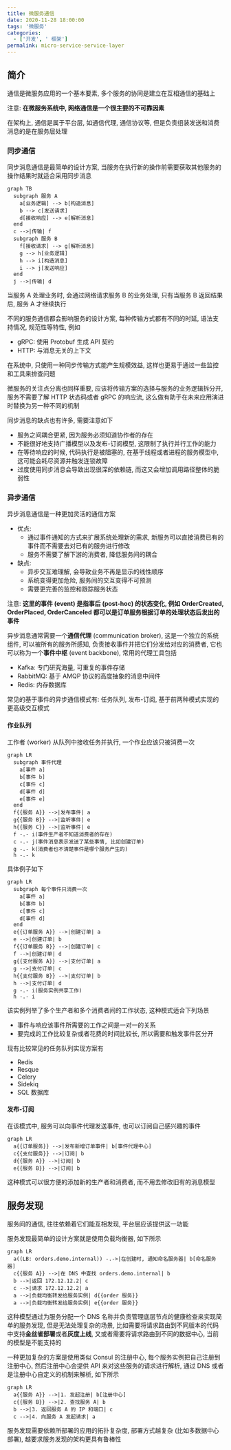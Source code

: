 ```yaml
---
title: 微服务通信
date: 2020-11-28 18:00:00
tags: '微服务'
categories:
  - ['开发', ' 框架']
permalink: micro-service-service-layer
---
```


## 简介

通信是微服务应用的一个基本要素, 多个服务的协同是建立在互相通信的基础上

注意: **在微服务系统中, 网络通信是一个很主要的不可靠因素**

在架构上, 通信是属于平台层, 如通信代理, 通信协议等, 但是负责组装发送和消费消息的是在服务层处理

### 同步通信

同步消息通信是最简单的设计方案, 当服务在执行新的操作前需要获取其他服务的操作结果时就适合采用同步消息

```mermaid
graph TB
  subgraph 服务 A
    a[业务逻辑] --> b[构造消息]
    b --> c[发送请求]
    d[接收响应] --> e[解析消息]
  end
  c -->|传输| f
  subgraph 服务 B
    f[接收请求] --> g[解析消息]
    g --> h[业务逻辑]
    h --> i[构造消息]
    i --> j[发送响应]
  end
  j -->|传输| d
```

当服务 A 处理业务时, 会通过网络请求服务 B 的业务处理, 只有当服务 B 返回结果后, 服务 A 才继续执行

不同的服务通信都会影响服务的设计方案, 每种传输方式都有不同的时延, 语法支持情况, 规范性等特性, 例如

- gRPC: 使用 Protobuf 生成 API 契约
- HTTP: 与消息无关的上下文

在系统中, 只使用一种同步传输方式能产生规模效益, 这样也更易于通过一些监控和工具来排查问题

微服务的关注点分离也同样重要, 应该将传输方案的选择与服务的业务逻辑拆分开, 服务不需要了解 HTTP 状态码或者 gRPC 的响应流, 这么做有助于在未来应用演进时替换为另一种不同的机制

同步消息的缺点也有许多, 需要注意如下

- 服务之间耦合更紧, 因为服务必须知道协作者的存在
- 不能很好地支持广播模型以及发布-订阅模型, 这限制了执行并行工作的能力
- 在等待响应的时候, 代码执行是被阻塞的, 在基于线程或者进程的服务模型中, 这可能会耗尽资源并触发连锁故障
- 过度使用同步消息会导致出现很深的依赖链, 而这又会增加调用路径整体的脆弱性

### 异步通信

异步消息通信是一种更加灵活的通信方案

- 优点:
  - 通过事件通知的方式来扩展系统处理新的需求, 新服务可以直接消费已有的事件而不需要去对已有的服务进行修改
  - 服务不需要了解下游的消费者, 降低服务间的耦合
- 缺点:
  - 异步交互难理解, 会导致业务不再是显示的线性顺序
  - 系统变得更加危险, 服务间的交互变得不可预测
  - 需要更完善的监控和跟踪服务状态

注意: **这里的事件 (event) 是指事后 (post-hoc) 的状态变化, 例如 OrderCreated, OrderPlaced, OrderCanceled 都可以是订单服务根据订单的处理状态后发出的事件**

异步消息通常需要一个**通信代理** (communication broker), 这是一个独立的系统组件, 可以被所有的服务所感知, 负责接收事件并把它们分发给对应的消费者, 它也可以称为一个**事件中枢** (event backbone), 常用的代理工具包括

- Kafka: 专门研究海量, 可重复的事件存储
- RabbitMQ: 基于 AMQP 协议的高度抽象的消息中间件
- Redis: 内存数据库

常见的基于事件的异步通信模式有: 任务队列, 发布-订阅, 基于前两种模式实现的更高级交互模式

#### 作业队列

工作者 (worker) 从队列中接收任务并执行, 一个作业应该只被消费一次

```mermaid
graph LR
  subgraph 事件代理
    a[事件 a]
    b[事件 b]
    c[事件 c]
    d[事件 d]
    e[事件 e]
  end
  f{{服务 A}} -->|发布事件| a
  g{{服务 B}} -->|监听事件| e
  h{{服务 C}} -->|监听事件| e
  f -.- i(事件生产者不知道消费者的存在)
  c -.- j(事件消息表示发送了某些事情, 比如创建订单)
  g -.- k(消费者也不清楚事件是哪个服务产生的)
  h -.- k
```

具体例子如下

```mermaid
graph LR
  subgraph 每个事件只消费一次
    a[事件 a]
    b[事件 b]
    c[事件 c]
    d[事件 d]
  end
  e{{订单服务 A}} -->|创建订单| a
  e -->|创建订单| b
  f{{订单服务 B}} -->|创建订单| c
  f -->|创建订单| d
  g{{支付服务 A}} -->|支付订单| a
  g -->|支付订单| c
  h{{支付服务 B}} -->|支付订单| b
  h -->|支付订单| d
  g -.- i(服务实例共享工作)
  h -.- i
```

该实例列举了多个生产者和多个消费者间的工作状态, 这种模式适合下列场景

- 事件与响应该事件所需要的工作之间是一对一的关系
- 要完成的工作比较复杂或者花费的时间比较长, 所以需要和触发事件区分开

现有比较常见的任务队列实现方案有

- Redis
- Resque
- Celery
- Sidekiq
- SQL 数据库

#### 发布-订阅

在该模式中, 服务可以向事件代理发送事件, 也可以订阅自己感兴趣的事件

```mermaid
graph LR
  a{{订单服务}} -->|发布新增订单事件| b[事件代理中心]
  c{{支付服务}} -->|订阅| b
  d{{服务 A}} -->|订阅| b
  e{{服务 B}} -->|订阅| b
```

这种模式可以很方便的添加新的生产者和消费者, 而不用去修改旧有的消息模型

## 服务发现

服务间的通信, 往往依赖着它们能互相发现, 平台层应该提供这一功能

服务发现最简单的设计方案就是使用负载均衡器, 如下所示

```mermaid
graph LR
  a((LB: orders.demo.internal)) -.->|在创建时, 通知命名服务器| b[命名服务器]
  c{{服务 A}} -->|在 DNS 中查找 orders.demo.internal| b
  b -->|返回 172.12.12.2| c
  c -->|请求 172.12.12.2| a
  a -->|负载均衡转发给服务实例| d{{order 服务}}
  a -->|负载均衡转发给服务实例| e{{order 服务}}
```

这种模型通过为服务分配一个 DNS 名称并负责管理底层节点的健康检查来实现简单的服务发现, 但是无法处理复杂的场景, 比如需要将请求路由到不同版本的代码中支持**金丝雀部署**或者**灰度上线**, 又或者需要将请求路由到不同的数据中心, 当前的模型是不能支持的

一种更加复杂的方案是使用类似 Consul 的注册中心, 每个服务实例把自己注册到注册中心, 然后注册中心会提供 API 来对这些服务的请求进行解析, 通过 DNS 或者是注册中心自定义的机制来解析, 如下所示

```mermaid
graph LR
  a{{服务 A}} -->|1. 发起注册| b[注册中心]
  c{{服务 B}} -->|2. 查找服务 A| b
  b -->|3. 返回服务 A 的 IP 和端口| c
  c -->|4. 向服务 A 发起请求| a
```

服务发现需要依赖所部署的应用的拓扑复杂度, 部署方式越复杂 (比如多数据中心部署), 越要求服务发现的架构更具有鲁棒性
